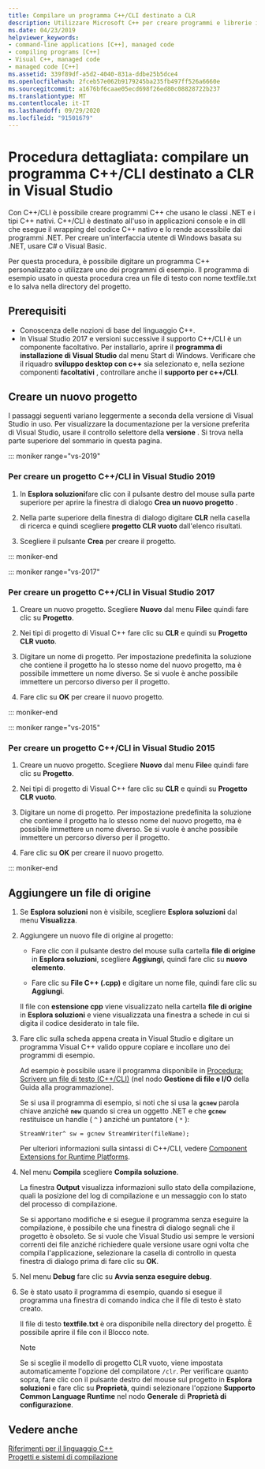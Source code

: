 ```yaml
---
title: Compilare un programma C++/CLI destinato a CLR
description: Utilizzare Microsoft C++ per creare programmi e librerie in grado di connettere il codice C++ nativo e i programmi .NET.
ms.date: 04/23/2019
helpviewer_keywords:
- command-line applications [C++], managed code
- compiling programs [C++]
- Visual C++, managed code
- managed code [C++]
ms.assetid: 339f89df-a5d2-4040-831a-ddbe25b5dce4
ms.openlocfilehash: 2fceb57e062b9179245ba235fb497ff526a6660e
ms.sourcegitcommit: a1676bf6caae05ecd698f26ed80c08828722b237
ms.translationtype: MT
ms.contentlocale: it-IT
ms.lasthandoff: 09/29/2020
ms.locfileid: "91501679"
---
```

# <a name="walkthrough-compile-a-ccli-program-that-targets-the-clr-in-visual-studio"></a>Procedura dettagliata: compilare un programma C++/CLI destinato a CLR in Visual Studio

Con C++/CLI è possibile creare programmi C++ che usano le classi .NET e i tipi C++ nativi. C++/CLI è destinato all'uso in applicazioni console e in dll che esegue il wrapping del codice C++ nativo e lo rende accessibile dai programmi .NET. Per creare un'interfaccia utente di Windows basata su .NET, usare C# o Visual Basic.

Per questa procedura, è possibile digitare un programma C++ personalizzato o utilizzare uno dei programmi di esempio. Il programma di esempio usato in questa procedura crea un file di testo con nome textfile.txt e lo salva nella directory del progetto.

## <a name="prerequisites"></a>Prerequisiti

- Conoscenza delle nozioni di base del linguaggio C++.
- In Visual Studio 2017 e versioni successive il supporto C++/CLI è un componente facoltativo. Per installarlo, aprire il **programma di installazione di Visual Studio** dal menu Start di Windows. Verificare che il riquadro **sviluppo desktop con c++** sia selezionato e, nella sezione componenti **facoltativi** , controllare anche il **supporto per c++/CLI**.

## <a name="create-a-new-project"></a>Creare un nuovo progetto

I passaggi seguenti variano leggermente a seconda della versione di Visual Studio in uso. Per visualizzare la documentazione per la versione preferita di Visual Studio, usare il controllo selettore della **versione** . Si trova nella parte superiore del sommario in questa pagina.

::: moniker range="vs-2019"

### <a name="to-create-a-ccli-project-in-visual-studio-2019"></a>Per creare un progetto C++/CLI in Visual Studio 2019

1. In **Esplora soluzioni**fare clic con il pulsante destro del mouse sulla parte superiore per aprire la finestra di dialogo **Crea un nuovo progetto** .

1. Nella parte superiore della finestra di dialogo digitare **CLR** nella casella di ricerca e quindi scegliere **progetto CLR vuoto** dall'elenco risultati.

1. Scegliere il pulsante **Crea** per creare il progetto.

::: moniker-end

::: moniker range="vs-2017"

### <a name="to-create-a-ccli-project-in-visual-studio-2017"></a>Per creare un progetto C++/CLI in Visual Studio 2017

1. Creare un nuovo progetto. Scegliere **Nuovo** dal menu **File**e quindi fare clic su **Progetto**.

1. Nei tipi di progetto di Visual C++ fare clic su **CLR** e quindi su **Progetto CLR vuoto**.

1. Digitare un nome di progetto. Per impostazione predefinita la soluzione che contiene il progetto ha lo stesso nome del nuovo progetto, ma è possibile immettere un nome diverso. Se si vuole è anche possibile immettere un percorso diverso per il progetto.

1. Fare clic su **OK** per creare il nuovo progetto.

::: moniker-end

::: moniker range="vs-2015"

### <a name="to-create-a-ccli-project-in-visual-studio-2015"></a>Per creare un progetto C++/CLI in Visual Studio 2015

1. Creare un nuovo progetto. Scegliere **Nuovo** dal menu **File**e quindi fare clic su **Progetto**.

1. Nei tipi di progetto di Visual C++ fare clic su **CLR** e quindi su **Progetto CLR vuoto**.

1. Digitare un nome di progetto. Per impostazione predefinita la soluzione che contiene il progetto ha lo stesso nome del nuovo progetto, ma è possibile immettere un nome diverso. Se si vuole è anche possibile immettere un percorso diverso per il progetto.

1. Fare clic su **OK** per creare il nuovo progetto.

::: moniker-end

## <a name="add-a-source-file"></a>Aggiungere un file di origine

1. Se **Esplora soluzioni** non è visibile, scegliere **Esplora soluzioni** dal menu **Visualizza**.

1. Aggiungere un nuovo file di origine al progetto:

   - Fare clic con il pulsante destro del mouse sulla cartella **file di origine** in **Esplora soluzioni**, scegliere **Aggiungi**, quindi fare clic su **nuovo elemento**.

   - Fare clic su **File C++ (.cpp)** e digitare un nome file, quindi fare clic su **Aggiungi**.

   Il file con **estensione cpp** viene visualizzato nella cartella **file di origine** in **Esplora soluzioni** e viene visualizzata una finestra a schede in cui si digita il codice desiderato in tale file.

1. Fare clic sulla scheda appena creata in Visual Studio e digitare un programma Visual C++ valido oppure copiare e incollare uno dei programmi di esempio.

   Ad esempio è possibile usare il programma disponibile in [Procedura: Scrivere un file di testo (C++/CLI)](./file-handling-and-i-o-cpp-cli.md#write_text) (nel nodo **Gestione di file e I/O** della Guida alla programmazione).

   Se si usa il programma di esempio, si noti che si usa la **`gcnew`** parola chiave anziché **`new`** quando si crea un oggetto .NET e che **`gcnew`** restituisce un handle ( `^` ) anziché un puntatore ( `*` ):

   `StreamWriter^ sw = gcnew StreamWriter(fileName);`

   Per ulteriori informazioni sulla sintassi di C++/CLI, vedere [Component Extensions for Runtime Platforms](../extensions/component-extensions-for-runtime-platforms.md).

1. Nel menu **Compila** scegliere **Compila soluzione**.

   La finestra **Output** visualizza informazioni sullo stato della compilazione, quali la posizione del log di compilazione e un messaggio con lo stato del processo di compilazione.

   Se si apportano modifiche e si esegue il programma senza eseguire la compilazione, è possibile che una finestra di dialogo segnali che il progetto è obsoleto. Se si vuole che Visual Studio usi sempre le versioni correnti dei file anziché richiedere quale versione usare ogni volta che compila l'applicazione, selezionare la casella di controllo in questa finestra di dialogo prima di fare clic su **OK**.

1. Nel menu **Debug** fare clic su **Avvia senza eseguire debug**.

1. Se è stato usato il programma di esempio, quando si esegue il programma una finestra di comando indica che il file di testo è stato creato.

   Il file di testo **textfile.txt** è ora disponibile nella directory del progetto. È possibile aprire il file con il Blocco note.

   > [!NOTE]
   > Se si sceglie il modello di progetto CLR vuoto, viene impostata automaticamente l'opzione del compilatore `/clr`. Per verificare quanto sopra, fare clic con il pulsante destro del mouse sul progetto in **Esplora soluzioni** e fare clic su **Proprietà**, quindi selezionare l'opzione **Supporto Common Language Runtime** nel nodo **Generale** di **Proprietà di configurazione**.

## <a name="see-also"></a>Vedere anche

[Riferimenti per il linguaggio C++](../cpp/cpp-language-reference.md)<br/>
[Progetti e sistemi di compilazione](../build/projects-and-build-systems-cpp.md)<br/>
